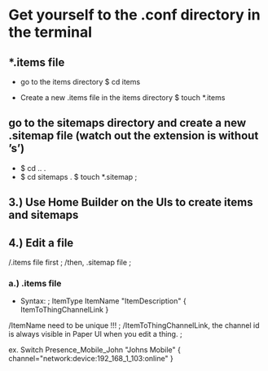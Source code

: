 # Get yourself to the .conf directory in the terminal

## *.items file
* go to the items directory
$ cd items

* Create a new .items file in the items directory
$ touch *.items


## go to the sitemaps directory and create a new .sitemap file (watch out the extension is without ’s’)

* $ cd .. .
* $ cd sitemaps .
$ touch *.sitemap ;



## 3.) Use Home Builder on the UIs to create items and sitemaps



## 4.) Edit a file
/.items file first ;
/then, .sitemap file ;

### a.) .items file

* Syntax: ;
    ItemType     ItemName    "ItemDescription"    <ItemIcon>    { ItemToThingChannelLink }

/ItemName need to be unique !!! ;
/ItemToThingChannelLink, the channel id is always visible in Paper UI when you edit a thing. ;

ex. Switch Presence_Mobile_John "Johns Mobile" <network> { channel="network:device:192_168_1_103:online" }

